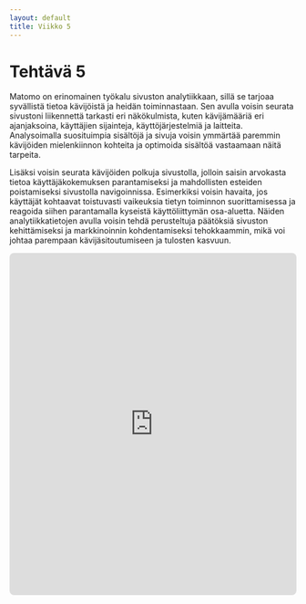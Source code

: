 ```yaml
---
layout: default
title: Viikko 5
---
```


# Tehtävä 5

Matomo on erinomainen työkalu sivuston analytiikkaan, sillä se tarjoaa syvällistä tietoa kävijöistä ja heidän toiminnastaan. Sen avulla voisin seurata sivustoni liikennettä tarkasti eri näkökulmista, kuten kävijämääriä eri ajanjaksoina, käyttäjien sijainteja, käyttöjärjestelmiä ja laitteita. Analysoimalla suosituimpia sisältöjä ja sivuja voisin ymmärtää paremmin kävijöiden mielenkiinnon kohteita ja optimoida sisältöä vastaamaan näitä tarpeita.

Lisäksi voisin seurata kävijöiden polkuja sivustolla, jolloin saisin arvokasta tietoa käyttäjäkokemuksen parantamiseksi ja mahdollisten esteiden poistamiseksi sivustolla navigoinnissa. Esimerkiksi voisin havaita, jos käyttäjät kohtaavat toistuvasti vaikeuksia tietyn toiminnon suorittamisessa ja reagoida siihen parantamalla kyseistä käyttöliittymän osa-aluetta. Näiden analytiikkatietojen avulla voisin tehdä perusteltuja päätöksiä sivuston kehittämiseksi ja markkinoinnin kohdentamiseksi tehokkaammin, mikä voi johtaa parempaan kävijäsitoutumiseen ja tulosten kasvuun.


<iframe src="https://timopoyhonen.github.io/DIG001AS3A-3002/vko5/index.html" width="100%" height="600" style="border:none; border-radius:8px; "></iframe>